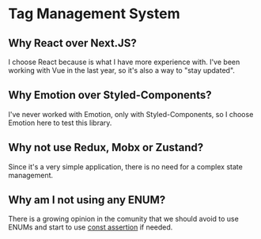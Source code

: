 # Tag Management System

## Why React over Next.JS?
I choose React because is what I have more experience with. I've been working with Vue in the last year, so it's also a way to "stay updated".

## Why Emotion over Styled-Components?
I've never worked with Emotion, only with Styled-Components, so I choose Emotion here to test this library.

## Why not use Redux, Mobx or Zustand?
Since it's a very simple application, there is no need for a complex state management.

## Why am I not using any ENUM?
There is a growing opinion in the comunity that we should avoid to use ENUMs and start to use [const assertion](https://www.typescriptlang.org/docs/handbook/release-notes/typescript-3-4.html#const-assertions) if needed.
